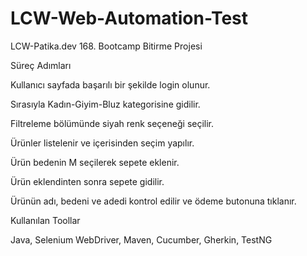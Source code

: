 # LCW-Web-Automation-Test
LCW-Patika.dev 168. Bootcamp Bitirme Projesi

Süreç Adımları

Kullanıcı sayfada başarılı bir şekilde login olunur.

Sırasıyla Kadın-Giyim-Bluz kategorisine gidilir.

Filtreleme bölümünde siyah renk seçeneği seçilir.

Ürünler listelenir ve içerisinden seçim yapılır.

Ürün bedenin M seçilerek sepete eklenir.

Ürün eklendinten sonra sepete gidilir.

Ürünün adı, bedeni ve adedi kontrol edilir ve ödeme butonuna tıklanır.

Kullanılan Toollar

Java, Selenium WebDriver, Maven, Cucumber, Gherkin, TestNG

